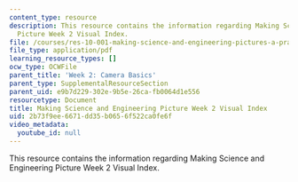 ```yaml
---
content_type: resource
description: This resource contains the information regarding Making Science and Engineering
  Picture Week 2 Visual Index.
file: /courses/res-10-001-making-science-and-engineering-pictures-a-practical-guide-to-presenting-your-work-spring-2016/2b73f9ee6671dd35b0656f522ca0fe6f_MITRES_10_001S16_VI_Wk2.pdf
file_type: application/pdf
learning_resource_types: []
ocw_type: OCWFile
parent_title: 'Week 2: Camera Basics'
parent_type: SupplementalResourceSection
parent_uid: e9b7d229-302e-9b5e-26ca-fb0064d1e556
resourcetype: Document
title: Making Science and Engineering Picture Week 2 Visual Index
uid: 2b73f9ee-6671-dd35-b065-6f522ca0fe6f
video_metadata:
  youtube_id: null
---
```

This resource contains the information regarding Making Science and Engineering Picture Week 2 Visual Index.

